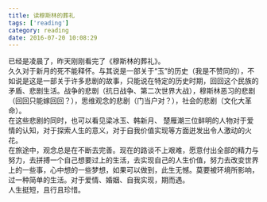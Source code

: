 ```yaml
---
title: 读穆斯林的葬礼
tags: ['reading']
category: reading
date: 2016-07-20 10:08:29
---
```

已经是凌晨了，昨天刚刚看完了《穆斯林的葬礼》。  
久久对于新月的死不能释怀。与其说是一部关于“玉”的历史（我是不赞同的），不如说是这是一部关于许多悲剧的故事，只能说在特定的历史时期，回回这个民族的矛盾、悲剧生活。战争的悲剧（抗日战争、第二次世界大战），穆斯林恶习的悲剧（回回只能嫁回回？），思维观念的悲剧（门当户对？），社会的悲剧（文化大革命）。  
在这些悲剧的同时，也可以看见梁冰玉、韩新月、 楚雁潮三位鲜明的人物对于爱情的认知，对于探索人生的意义，对于自我价值实现等方面迸发出令人激动的火花。  
在旅途中，观念总是在不断去完善。现在的路谈不上艰难，愿意付出全部的精力与努力，去拼搏一个自己想要过上的生活，去实现自己的人生价值，努力去改变世界上的一些事，心中想的一些梦想，如果可以做到，此生无憾。莫要被环境所影响，过一种简单的生活。对于爱情、婚姻、自我实现，期而遇。  
人生挺短，且行且珍惜。
